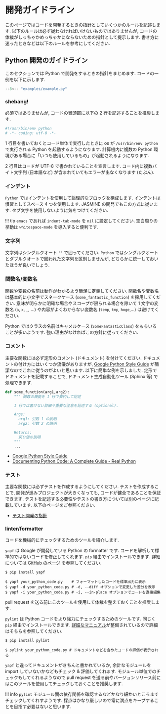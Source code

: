 # 開発ガイドライン

このページではコードを開発するときの指針としていくつかのルールを記述します. 以下のルールは必ず従わなければいけないものではありませんが, コードの体裁がしっちゃかめっちゃかにならないための指針として提示します. 書き方に迷ったときなどは以下のルールを参考にしてください.


## Python 開発のガイドライン
このセクションでは Python で開発をするときの指針をまとめます.
コードの一例を以下に示します.

``` python linenums="1"
--8<-- "examples/example.py"
```


### shebang!
必須ではありませんが, コードの冒頭部に以下の 2 行を記述することを推奨します.

``` python
#!/usr/bin/env python
# -*- coding: utf-8 -*-
```

1 行目を書いておくとコード単体で実行したときに os が `/usr/bin/env python` で実行される Python を起動するようになります. 計算機内に複数の Python 環境がある場合に「いつも使用しているもの」が起動されるようになります.

2 行目はコードが UTF-8 で書かれていることを宣言します. コード内に複数バイト文字列 (日本語など) が含まれていてもエラーが出なくなります (たぶん).


### インデント
`Python` ではインデントを使用して論理的なブロックを構成します. インデントは慣習としてスペース 4 つを使用します. JASMINE の開発でもこの方式に従います. タブ文字を使用しないように気をつけてください.

!!! tip
    `emacs` であれば `indent-tab-mode` を `nil` に設定してください. 空白周りの挙動は `whitespace-mode` を導入すると便利です.


### 文字列
文字列はシングルクオート `''` で囲ってください. `Python` ではシングルクオートとダブルクオートで囲われた文字列を区別しませんが, どちらかに統一しておいたほうが良いでしょう.


### 関数名/変数名
関数や変数の名前は動作がわかるよう簡潔に定義してください. 関数名や変数名は基本的に小文字でスネークケース (`some_fantastic_function`) を採用してください. 意味が明らかに明確な場合やスコープが限られる場合を除いて 1 文字の変数名 (`a`, `x`, `_`, ...) や内容がよくわからない変数名 (`temp`, `tmp`, `hoge`,...) は避けてください.

Python ではクラスの名前はキャメルケース (`SomeFantasticClass`) をもちいることが多いようです. 強い理由がなければこの方針に従ってください.


### コメント
主要な関数には必ず定形のコメント (ドキュメント) を付けてください. ドキュメントの付け方にはいくつか流儀がありますが, [Google Python Style Guide][google] が簡潔なのでこれに従うのがよいと思います. 以下に簡単な例を示しました. 定形でドキュメントを記載することで, ドキュメント生成自動化ツール (Sphinx 等) で処理できます.

``` python
def some_function(arg1,arg2):
    """ 関数の機能を 1 行で要約して記述

    1 行では書けない詳細や重要な注意を記述する (optional).

    Args:
      arg1: 引数 1 の説明
      arg2: 引数 2 の説明

    Returns:
      戻り値の説明
    """
    ...
```

- [Google Python Style Guide][google]
- [Documenting Python Code: A Complete Guide - Real Python][documenting]

[google]: https://google.github.io/styleguide/pyguide.html
[documenting]: https://realpython.com/documenting-python-code/


### テスト
主要な関数には必ずテストを作成するようにしてください. テストを作成することで, 開発が進みプロジェクトが大きくなっても, コードが健全であることを保証できます. テストを記述する必要性やテストの書き方については別のページに記載しています. 以下のページをご参照ください.

- [テスト開発の指針](./test.md)


### linter/formatter
コードを機械的にチェックするためのツールを紹介します.

`yapf` は Google が開発している Python の formatter です. コードを解析して標準的ではないコードを修正してくれます. `pip` 経由でインストールできます. 詳細については [GitHub のページ][yapf] を参照してください.

``` console
$ pip install yapf

$ yapf your_python_code.py    # フォーマットしたコードを標準出力に表示
$ yapf -d your_python_code.py # -d, --diff オプションで変更した差分を表示
$ yapf -i your_python_code.py # -i, --in-place オプションでコードを直接編集
```

pull request を送る前にこのツールを使用して体裁を整えておくことを推奨します.

`pylint` は Python コードをより強力にチェックするためのツールです. 同じく `pip` 経由でインストールできます. [詳細なマニュアル][pylint]が整備されているので詳細はそちらを参照してください.

``` console
$ pip install pylint

$ pylint your_python_code.py # ドキュメントなどを含めたコードの評価が表示される
```

`yapf` と違ってドキュメントがきちんと書かれているか, 余計なモジュールを import していないかなどもチェック &amp; 評価してくれます. モジュール単位でのチェックもしてくれるようなので pull request を送る前やバージョンリリース前にはこのツールを使用してチェックしておくことを推奨します.

!!! info
    `pylint` モジュール間の依存関係を確認するなどかなり細かいところまでチェックしてくれすようです. 採点はかなり厳しいので常に満点をキープすることを目指す必要はないと思います.

[yapf]: https://github.com/google/yapf
[pylint]: https://pylint.pycqa.org/en/latest/
